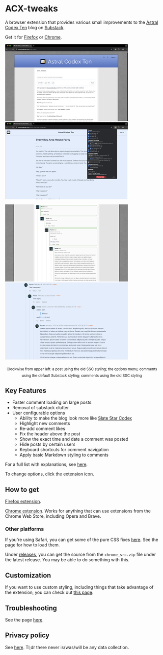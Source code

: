 # ACX-tweaks
A browser extension that provides various small improvements to the [Astral Codex Ten](https://astralcodexten.substack.com) blog on [Substack](https://substack.com).

Get it for [Firefox](https://addons.mozilla.org/en-US/firefox/addon/acx-tweaks/) or [Chrome](https://chrome.google.com/webstore/detail/acx-tweaks/jdpghojhfigbpoeiadalafcmohaekglf).

<p float="left">
  <img src="/screenshots/v2/chrome_full_view.png" width="400" />
  <img src="/screenshots/v2/chrome_popup.png" width="400" /> 
</p>

<p float="left">
  <img src="/screenshots/v2/chrome_old_style_comments.png" width="400" />
  <img src="/screenshots/v2/chrome_new_style_comments.png" width="400" /> 
</p>

<p align="center" style="width:500px"><sub>Clockwise from upper left: a post using the old SSC styling; the options menu; comments using the default Substack styling; comments using the old SSC styling</sub></p>

## Key Features

- Faster comment loading on large posts
- Removal of substack clutter
- User configurable options
    - Ability to make the blog look more like [Slate Star Codex](https://slatestarcodex.com/)
    - Highlight new comments
    - Re-add comment likes
    - Fix the header above the post
    - Show the exact time and date a comment was posted
    - Hide posts by certain users
    - Keyboard shortcuts for comment navigation
    - Apply basic Markdown styling to comments

For a full list with explanations, see [here](https://github.com/Pycea/ACX-tweaks/wiki/Options).

To change options, click the extension icon.

## How to get
[Firefox extension](https://addons.mozilla.org/en-US/firefox/addon/acx-tweaks/).

[Chrome extension](https://chrome.google.com/webstore/detail/acx-tweaks/jdpghojhfigbpoeiadalafcmohaekglf). Works for anything that can use extensions from the Chrome Web Store, including Opera and Brave.

### Other platforms
If you're using Safari, you can get some of the pure CSS fixes [here](https://gist.github.com/Pycea/73eeee25ff4f697b76c0d3d36035c749). See the page for how to load them.

Under [releases](https://github.com/Pycea/ACX-tweaks/releases), you can get the source from the `chrome_src.zip` file under the latest release. You may be able to do something with this.

## Customization
If you want to use custom styling, including things that take advantage of the extension, you can check out [this page](https://github.com/Pycea/ACX-tweaks/wiki/Customization).

## Troubleshooting
See the page [here](https://github.com/Pycea/ACX-tweaks/wiki/Troubleshooting).

## Privacy policy
See [here](https://github.com/Pycea/ACX-tweaks/wiki/Privacy-policy). Tl;dr there never is/was/will be any data collection.
